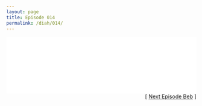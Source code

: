 ```yaml
---
layout: page
title: Episode 014
permalink: /diah/014/
---
```


<iframe allowfullscreen="true" frameborder="0" style="width:100%;" marginheight="0" marginwidth="0" mozallowfullscreen="true" scrolling="NO" src="//gdriveplayer.us/embed2.php?link=xOPUcvE3c0LYEjGPCDUQdwfXTnaffmusmW5DdHGFd6b6mkj%252F9%252BTnHK%252FzWLPZq%252BcXmwnehAIcGJweORABMP6fRcEAoTENl8XC3fQGVNuOJTMPNYwWti1%252FC%252FzQmbB%252FFzEeG9HRbEe2b1VFdK5OABoL2Uh5cIyz84flUU5N8b%252BuVgiBsAUfIUnuJ2uGXRZNSnSp4lC0%252F78balemnA7y8clv8j&amp;no_adult=yes" webkitallowfullscreen="true"></iframe>

<div align="right">[ <a href="/diah/015/">Next Episode Beb</a> ]</div>
